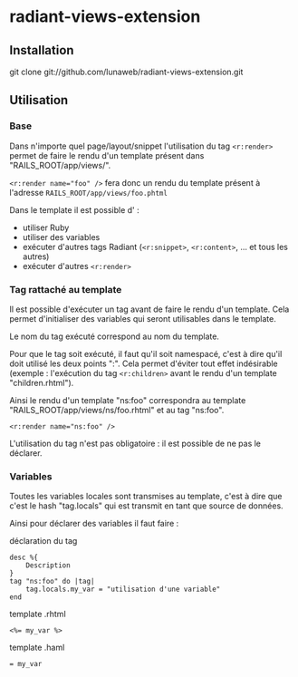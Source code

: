 radiant-views-extension
=====================

Installation
------------

git clone git://github.com/lunaweb/radiant-views-extension.git

Utilisation
-----------

### Base

Dans n'importe quel page/layout/snippet l'utilisation du tag `<r:render>` permet de faire le rendu d'un template présent dans "RAILS_ROOT/app/views/".

`<r:render name="foo" />` fera donc un rendu du template présent à l'adresse `RAILS_ROOT/app/views/foo.phtml`

Dans le template il est possible d' :

* utiliser Ruby
* utiliser des variables
* exécuter d'autres tags Radiant (`<r:snippet>`, `<r:content>`, ... et tous les autres)
* exécuter d'autres `<r:render>`

### Tag rattaché au template

Il est possible d'exécuter un tag avant de faire le rendu d'un template. Cela permet d'initialiser des variables qui seront utilisables dans le template.

Le nom du tag exécuté correspond au nom du template.

Pour que le tag soit exécuté, il faut qu'il soit namespacé, c'est à dire qu'il doit utilisé les deux points ":".
Cela permet d'éviter tout effet indésirable (exemple : l'exécution du tag `<r:children>` avant le rendu d'un template "children.rhtml").

Ainsi le rendu d'un template "ns:foo" correspondra au template "RAILS_ROOT/app/views/ns/foo.rhtml" et au tag "ns:foo".

	<r:render name="ns:foo" />

L'utilisation du tag n'est pas obligatoire : il est possible de ne pas le déclarer.

### Variables

Toutes les variables locales sont transmises au template, c'est à dire que c'est le hash "tag.locals" qui est transmit en tant que source de données.

Ainsi pour déclarer des variables il faut faire :

déclaration du tag

	desc %{
		Description
	}
	tag "ns:foo" do |tag|
		tag.locals.my_var = "utilisation d'une variable"
	end
	
template .rhtml

	<%= my_var %>

template .haml

	= my_var